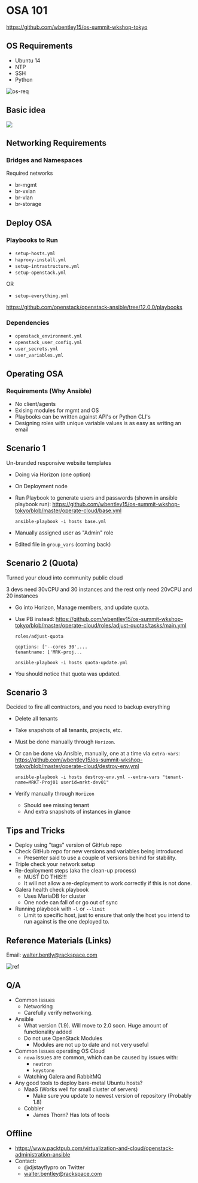 # OSA 101
<https://github.com/wbentley15/os-summit-wkshop-tokyo>
## OS Requirements

* Ubuntu 14
* NTP
* SSH
* Python

![os-req](docs/os-req.png)

## Basic idea

![](docs/basic-env.png)

## Networking Requirements
### Bridges and Namespaces
Required networks

* br-mgmt
* br-vxlan
* br-vlan
* br-storage

## Deploy OSA
### Playbooks to Run
* `setup-hosts.yml`
* `haproxy-install.yml`
* `setup-intrastructure.yml`
* `setup-openstack.yml`

OR

* `setup-everything.yml`

<https://github.com/openstack/openstack-ansible/tree/12.0.0/playbooks>

### Dependencies
* `openstack_environment.yml`
* `openstack_user_config.yml`
* `user_secrets.yml`
* `user_variables.yml`

## Operating OSA
### Requirements (Why Ansible)
* No client/agents
* Exising modules for mgmt and OS
* Playbooks can be written against API's or Python CLI's
* Designing roles with unique variable values is as easy as writing an email

## Scenario 1
Un-branded responsive website templates

* Doing via Horizon (one option)
* On Deployment node
* Run Playbook to generate users and passwords (shown in ansible playbook run): <https://github.com/wbentley15/os-summit-wkshop-tokyo/blob/master/operate-cloud/base.yml>

	```
	ansible-playbook -i hosts base.yml
	```
	
* Manually assigned user as "Admin" role
* Edited file in `group_vars` (coming back)

## Scenario 2 (Quota)
Turned your cloud into community public cloud 

3 devs need 30vCPU and 30 instances and the rest only need 20vCPU and 20 instances

* Go into Horizon, Manage members, and update quota.
* Use PB instead: <https://github.com/wbentley15/os-summit-wkshop-tokyo/blob/master/operate-cloud/roles/adjust-quotas/tasks/main.yml>

	```
	roles/adjust-quota
	
	qoptions: ['--cores 30',...
	tenantname: ['MRK-proj...
	
	ansible-playbook -i hosts quota-update.yml
	
	```
	
* You should notice that quota was updated.

## Scenario 3
Decided to fire all contractors, and you need to backup everything

* Delete all tenants
* Take snapshots of all tenants, projects, etc.
* Must be done manually through `Horizon`.
* Or can be done via Ansible, manually, one at a time via `extra-vars`: <https://github.com/wbentley15/os-summit-wkshop-tokyo/blob/master/operate-cloud/destroy-env.yml>

	```
	ansible-playbook -i hosts destroy-env.yml --extra-vars "tenant-name=MRKT-Proj01 userid=mrkt-dev01"
	```
	
* Verify manually through `Horizon`
	* Should see missing tenant
	* And extra snapshots of instances in glance

## Tips and Tricks
* Deploy using "tags" version of GitHub repo
* Check GitHub repo for new versions and variables being introduced
	* Presenter said to use a couple of versions behind for stability.
* Triple check your network setup
* Re-deployment steps (aka the clean-up process)
	* MUST DO THIS!!!
	* It will not allow a re-deployment to work correctly if this is not done.
* Galera health check playbook
	* Uses MariaDB for cluster
	* One node can fall of or go out of sync
* Running playbook with `-l` or `--limit`
	* Limit to specific host, just to ensure that only the host you intend to run against is the one deployed to.

## Reference Materials (Links)

Email: walter.bently@rackspace.com

![ref](docs/reference-material.png)

## Q/A
* Common issues
	* Networking
	* Carefully verify networking.
* Ansible
	* What version (1.9).  Will move to 2.0 soon.  Huge amount of functionality added
	* Do not use OpenStack Modules
		* Modules are not up to date and not very useful
* Common issues operating OS Cloud
	* `nova` issues are common, which can be caused by issues with:
		* `neutron`
		* `keystone`
	* Watching Galera and RabbitMQ
* Any good tools to deploy bare-metal Ubuntu hosts?
	* MaaS (Works well for small cluster of servers)
		* Make sure you update to newest version of repository (Probably 1.8)
	* Cobbler
		* James Thorn? Has lots of tools

## Offline
* <https://www.packtpub.com/virtualization-and-cloud/openstack-administration-ansible>
* Contact:
	* @djstayflypro on Twitter
	* walter.bentley@rackspace.com
